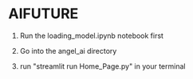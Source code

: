 # AIFUTURE
1. Run the loading_model.ipynb notebook first 

2. Go into the angel_ai directory

3. run "streamlit run Home_Page.py" in your terminal